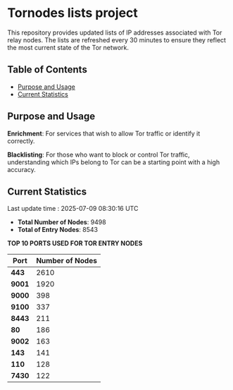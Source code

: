 # Tornodes lists project

This repository provides updated lists of IP addresses associated with Tor relay nodes. The lists are refreshed every 30 minutes to ensure they reflect the most current state of the Tor network.

## Table of Contents

- [Purpose and Usage](#purpose-and-usage)
- [Current Statistics](#current-statistics)


## Purpose and Usage

**Enrichment**: For services that wish to allow Tor traffic or identify it correctly.

**Blacklisting**: For those who want to block or control Tor traffic, understanding which IPs belong to Tor can be a starting point with a high accuracy.

## Current Statistics

Last update time : 2025-07-09 08:30:16 UTC

- **Total Number of Nodes**: 9498
- **Total of Entry Nodes**: 8543

**TOP 10 PORTS USED FOR TOR ENTRY NODES**

| **Port** | **Number of Nodes** |
|------|-----------------|
| **443**   | 2610  |
| **9001**   | 1920  |
| **9000**   | 398  |
| **9100**   | 337  |
| **8443**   | 211  |
| **80**   | 186  |
| **9002**   | 163  |
| **143**   | 141  |
| **110**   | 128  |
| **7430**   | 122  |

